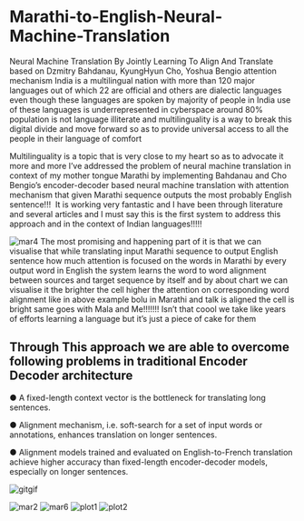 # Marathi-to-English-Neural-Machine-Translation

Neural Machine Translation By Jointly Learning To Align And Translate based on Dzmitry Bahdanau, KyungHyun Cho, Yoshua Bengio attention mechanism
India is a multilingual nation with more than 120 major languages out of which 22 are official and others are dialectic languages even though these languages are spoken by majority of people in India use of these languages is underrepresented in cyberspace around 80% population is not language illiterate and multilinguality is a way to break this digital divide and move forward so as to provide universal access to all the people in their language of comfort

Multilinguality is a topic that is very close to my heart so as to advocate it more and more I’ve addressed the problem of neural machine translation in context of my mother tongue Marathi by implementing Bahdanau and Cho Bengio’s encoder-decoder based neural machine translation with attention mechanism that given Marathi sequence outputs the most probably English sentence!!!  It is working very fantastic and I have been through literature and several articles and I must say this is the first system to address this approach and in the context of Indian languages!!!!! 

![mar4](https://user-images.githubusercontent.com/49407332/80278596-65311580-8715-11ea-9741-ae5b7b315d98.png)
The most promising and happening part of it is that we can visualise that while translating input Marathi sequence to output English sentence how much attention is focused on the words in Marathi by every output word in English the system learns the word to word alignment between sources and target sequence by itself and by about chart we can visualise it the brighter the cell higher the attention on corresponding word alignment like in above example bolu in Marathi and talk is aligned the cell is bright same goes with Mala and Me!!!!!!! Isn’t that coool we take like years of efforts learning a language but it’s just a piece of cake for them  

## Through This approach we are able to overcome following problems in traditional Encoder Decoder architecture 

● A fixed-length context vector is the bottleneck for translating long sentences.

● Alignment mechanism, i.e. soft-search for a set of input words or annotations, enhances translation on longer sentences.

● Alignment models trained and evaluated on English-to-French translation achieve higher accuracy than fixed-length encoder-decoder models, especially on longer sentences. 


![gitgif](https://user-images.githubusercontent.com/49407332/80278468-1d5dbe80-8714-11ea-8e18-4c75f5077e6d.gif)

![mar2](https://user-images.githubusercontent.com/49407332/80278417-a45e6700-8713-11ea-8d3d-fd0fb8e73642.png)
![mar6](https://user-images.githubusercontent.com/49407332/80278418-a58f9400-8713-11ea-943e-3dc159dde695.png)
![plot1](https://user-images.githubusercontent.com/49407332/80278419-a6282a80-8713-11ea-8f57-0029cd5728b5.png)
![plot2](https://user-images.githubusercontent.com/49407332/80278420-a6282a80-8713-11ea-8092-e95844662a0d.png)
